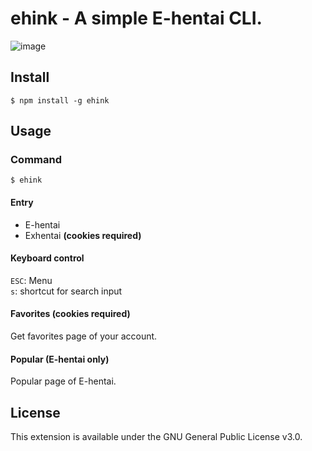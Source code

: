 # ehink - A simple E-hentai CLI.
![image](https://raw.githubusercontent.com/chuang861012/ehink/master/demo.gif)
## Install
```
$ npm install -g ehink
```
## Usage
### Command
```
$ ehink
```
#### Entry
- E-hentai
- Exhentai **(cookies required)**
#### Keyboard control
`ESC`: Menu     
`s`: shortcut for search input
#### Favorites (cookies required)
Get favorites page of your account.
#### Popular (E-hentai only)
Popular page of E-hentai.

## License
This extension is available under the GNU General Public License v3.0.